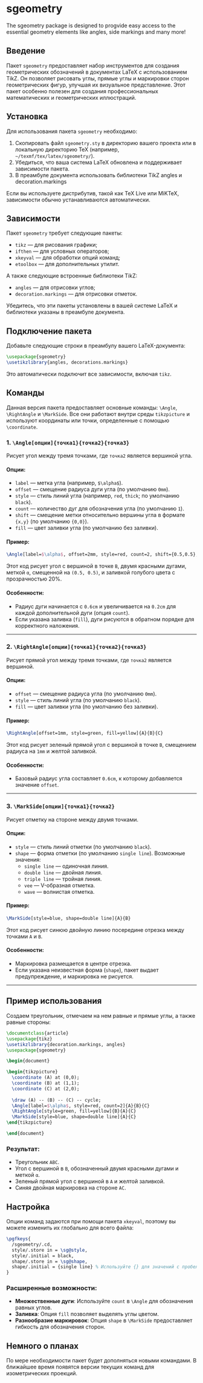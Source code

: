 # sgeometry
 The sgeometry package is designed to progvide easy access to the essential geometry elements like angles, side markings and many more!
 
## Введение

Пакет `sgeometry` предоставляет набор инструментов для создания геометрических обозначений в документах LaTeX с использованием TikZ. Он позволяет рисовать углы, прямые углы и маркировки сторон геометрических фигур, улучшая их визуальное представление. Этот пакет особенно полезен для создания профессиональных математических и геометрических иллюстраций.

## Установка

Для использования пакета `sgeometry` необходимо:

1. Скопировать файл `sgeometry.sty` в директорию вашего проекта или в локальную директорию TeX (например, `~/texmf/tex/latex/sgeometry/`).
2. Убедиться, что ваша система LaTeX обновлена и поддерживает зависимости пакета.
3. В преамбуле документа использовать библиотеки TikZ angles и decoration.markings

Если вы используете дистрибутив, такой как TeX Live или MiKTeX, зависимости обычно устанавливаются автоматически.

## Зависимости

Пакет `sgeometry` требует следующие пакеты:

- `tikz` — для рисования графики;
- `ifthen` — для условных операторов;
- `xkeyval` — для обработки опций команд;
- `etoolbox` — для дополнительных утилит.

А также следующие встроенные библиотеки TikZ:

- `angles` — для отрисовки углов;
- `decoration.markings` — для отрисовки отметок.

Убедитесь, что эти пакеты установлены в вашей системе LaTeX и библиотеки указаны в преамбуле документа.

## Подключение пакета

Добавьте следующие строки в преамбулу вашего LaTeX-документа:

```latex
\usepackage{sgeometry}
\usetikzlibrary{angles, decorations.markings}
```

Это автоматически подключит все зависимости, включая `tikz`.

## Команды

Данная версия пакета предоставляет основные команды: `\Angle`, `\RightAngle` и `\MarkSide`. Все они работают внутри среды `tikzpicture` и используют координаты или точки, определенные с помощью `\coordinate`.

### 1. `\Angle[опции]{точка1}{точка2}{точка3}`

Рисует угол между тремя точками, где `точка2` является вершиной угла.

#### Опции:
- `label` — метка угла (например, `$\alpha$`).
- `offset` — смещение радиуса дуги угла (по умолчанию `0mm`).
- `style` — стиль линий угла (например, `red`, `thick`; по умолчанию `black`).
- `count` — количество дуг для обозначения угла (по умолчанию `1`).
- `shift` — смещение метки относительно вершины угла в формате `{x,y}` (по умолчанию `{0,0}`).
- `fill` — цвет заливки угла (по умолчанию без заливки).

#### Пример:
```latex
\Angle[label=$\alpha$, offset=2mm, style=red, count=2, shift={0.5,0.5}, fill=blue!20]{A}{B}{C}
```
Этот код рисует угол с вершиной в точке `B`, двумя красными дугами, меткой `α`, смещенной на `(0.5, 0.5)`, и заливкой голубого цвета с прозрачностью 20%.

#### Особенности:
- Радиус дуги начинается с `0.6cm` и увеличивается на `0.2cm` для каждой дополнительной дуги (опция `count`).
- Если указана заливка (`fill`), дуги рисуются в обратном порядке для корректного наложения.

---

### 2. `\RightAngle[опции]{точка1}{точка2}{точка3}`

Рисует прямой угол между тремя точками, где `точка2` является вершиной.

#### Опции:
- `offset` — смещение радиуса угла (по умолчанию `0mm`).
- `style` — стиль линий угла (по умолчанию `black`).
- `fill` — цвет заливки угла (по умолчанию без заливки).

#### Пример:
```latex
\RightAngle[offset=1mm, style=green, fill=yellow]{A}{B}{C}
```
Этот код рисует зеленый прямой угол с вершиной в точке `B`, смещением радиуса на `1mm` и желтой заливкой.

#### Особенности:
- Базовый радиус угла составляет `0.6cm`, к которому добавляется значение `offset`.

---

### 3. `\MarkSide[опции]{точка1}{точка2}`

Рисует отметку на стороне между двумя точками.

#### Опции:
- `style` — стиль линий отметки (по умолчанию `black`).
- `shape` — форма отметки (по умолчанию `single line`). Возможные значения:
  - `single line` — одиночная линия.
  - `double line` — двойная линия.
  - `triple line` — тройная линия.
  - `vee` — V-образная отметка.
  - `wave` — волнистая отметка.

#### Пример:
```latex
\MarkSide[style=blue, shape=double line]{A}{B}
```
Этот код рисует синюю двойную линию посередине отрезка между точками `A` и `B`.

#### Особенности:
- Маркировка размещается в центре отрезка.
- Если указана неизвестная форма (`shape`), пакет выдает предупреждение, и маркировка не рисуется.

---

## Пример использования

Создаем треугольник, отмечаем на нем равные и прямые углы, а также равные стороны:

```latex
\documentclass{article}
\usepackage{tikz}
\usetikzlibrary{decoration.markings, angles}
\usepackage{sgeometry}

\begin{document}

\begin{tikzpicture}
  \coordinate (A) at (0,0);
  \coordinate (B) at (1,1);
  \coordinate (C) at (2,0);
  
  \draw (A) -- (B) -- (C) -- cycle;
  \Angle[label=$\alpha$, style=red, count=2]{A}{B}{C}
  \RightAngle[style=green, fill=yellow]{B}{A}{C}
  \MarkSide[style=blue, shape=double line]{A}{C}
\end{tikzpicture}

\end{document}
```

### Результат:
- Треугольник `ABC`.
- Угол с вершиной в `B`, обозначенный двумя красными дугами и меткой `α`.
- Зеленый прямой угол с вершиной в `A` и желтой заливкой.
- Синяя двойная маркировка на стороне `AC`.

## Настройка

Опции команд задаются при помощи пакета `xkeyval`, поэтому вы можете изменить их глобально для всего файла:

```latex
\pgfkeys{
  /sgeometry/.cd,
  style/.store in = \sg@style,
  style/.initial = black,
  shape/.store in = \sg@shape,
  shape/.initial = {single line} % Используйте {} для значений с пробелами
}
```

### Расширенные возможности:
- **Множественные дуги**: Используйте `count` в `\Angle` для обозначения равных углов.
- **Заливка**: Опция `fill` позволяет выделять углы цветом.
- **Разнообразие маркировок**: Опция `shape` в `\MarkSide` предоставляет гибкость для обозначения сторон.

## Немного о планах

По мере необходимости пакет будет дополняться новыми командами. В ближайшее время появятся версии текущих команд для изометрических проекций.
